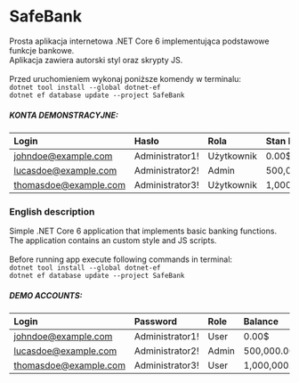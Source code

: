 # SafeBank
Prosta aplikacja internetowa .NET Core 6 implementująca podstawowe funkcje bankowe. <br/>
Aplikacja zawiera autorski styl oraz skrypty JS.<br/><br/>
Przed uruchomieniem wykonaj poniższe komendy w terminalu: <br/>
`dotnet tool install --global dotnet-ef` <br/>
`dotnet ef database update --project SafeBank`

##### KONTA DEMONSTRACYJNE: <br/>
| Login                  | Hasło            | Rola              | Stan konta    |
| :--------------------- | :--------------- | :---------------- | :------------ |
| johndoe@example.com    | Administrator1!  | Użytkownik        | 0.00$         |
| lucasdoe@example.com   | Administrator2!  | Admin             | 500,000.00$   |
| thomasdoe@example.com  | Administrator3!  | Użytkownik        | 1,000,000.00$ |

### English description
Simple .NET Core 6 application that implements basic banking functions. <br/>
The application contains an custom style and JS scripts. <br/><br/>
Before running app execute following commands in terminal: <br/>
`dotnet tool install --global dotnet-ef` <br/>
`dotnet ef database update --project SafeBank`

##### DEMO ACCOUNTS: <br/>
| Login                  | Password         | Role              | Balance       |
| :--------------------- | :--------------- | :---------------- | :------------ |
| johndoe@example.com    | Administrator1!  | User              | 0.00$         |
| lucasdoe@example.com   | Administrator2!  | Admin             | 500,000.00$   |
| thomasdoe@example.com  | Administrator3!  | User              | 1,000,000.00$ |
